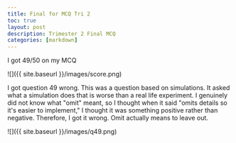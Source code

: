 ```yaml
---
title: Final for MCQ Tri 2
toc: true
layout: post
description: Trimester 2 Final MCQ
categories: [markdown]
---
```

I got 49/50 on my MCQ


![]({{ site.baseurl }}/images/score.png)

I got question 49 wrong. This was a question based on simulations. It asked what a simulation does that is worse than a real life experiment. I genuinely did not know what "omit" meant, so I thought when it said "omits details so it's easier to implement," I thought it was something positive rather than negative. Therefore, I got it wrong. Omit actually means to leave out.

![]({{ site.baseurl }}/images/q49.png)
